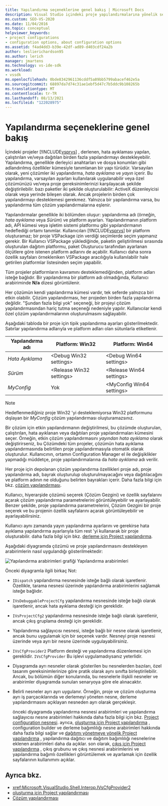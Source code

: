 ```yaml
---
title: Yapılandırma seçeneklerine genel bakış | Microsoft Docs
description: Visual Studio içindeki proje yapılandırmalarına yönelik seçenekler hakkında bilgi edinin. Yapılandırma, adlandırılmış özellikler ve dosya konumları kümesiyle tanımlanan bir yapı türüdür.
ms.custom: SEO-VS-2020
ms.date: 11/04/2016
ms.topic: conceptual
helpviewer_keywords:
- project configurations
- configuration options, about configuration options
ms.assetid: f4ad4dd3-b39e-42df-ad89-d403cdf24a2b
author: leslierichardson95
ms.author: lerich
manager: jmartens
ms.technology: vs-ide-sdk
ms.workload:
- vssdk
ms.openlocfilehash: 0bde8342961136cddf5a89bb5799abacef462e5a
ms.sourcegitcommit: 68897da7d74c31ae1ebf5d47c7b5ddc9b108265b
ms.translationtype: MT
ms.contentlocale: tr-TR
ms.lasthandoff: 08/13/2021
ms.locfileid: "122028975"
---
```

# <a name="configuration-options-overview"></a>Yapılandırma seçeneklerine genel bakış
İçindeki projeler [!INCLUDE[vsprvs](../../code-quality/includes/vsprvs_md.md)] , derlenen, hata ayıklaması yapılan, çalıştırılan ve/veya dağıtılan birden fazla yapılandırmayı destekleyebilir. Yapılandırma, genellikle derleyici anahtarları ve dosya konumları gibi adlandırılmış özellikler kümesiyle tanımlanan bir yapı türüdür. Varsayılan olarak, yeni çözümler iki yapılandırma, *hata ayıklama* ve *yayın* içerir. Bu yapılandırma, varsayılan ayarları kullanılarak uygulanabilir veya özel çözümünüzü ve/veya proje gereksinimlerinizi karşılayacak şekilde değiştirilebilir. bazı paketler iki şekilde oluşturulabilir: ActiveX düzenleyicisi olarak veya yerinde bileşen olarak. Ancak projelerin birden çok yapılandırmayı desteklemesi gerekmez. Yalnızca bir yapılandırma varsa, bu yapılandırma tüm çözüm yapılandırmalarına eşlenir.

 Yapılandırmalar genellikle iki bölümden oluşur: yapılandırma adı (örneğin, *hata ayıklama* veya *Sürüm*) ve platform ayarları. Yapılandırmanın platform adı, API kümesi veya işletim sistemi platformu gibi yapılandırmanın hedeflediği ortamı tanımlar. Kullanıcıları [!INCLUDE[vsprvs](../../code-quality/includes/vsprvs_md.md)] bir platform oluşturamaz; bir proje VSPackage izin verdiği seçimlerde seçim yapmanız gerekir. Bir Kullanıcı VSPackage yüklediğinde, paketin geliştirilmesi sırasında oluşturulan dağıtım platformu, paket Oluşturucu tarafından ayarlanan ölçütlere göre istenen platform adlarını de açabilir. Kullanıcı daha sonra özellik sayfaları örnekleniken VSPackage aracılığıyla kullanılabilir hale getirilen platformlar listesinden seçim yapabilir.

 Tüm projeler platformların kavramını desteklemediğinden, platform adları isteğe bağlıdır. Bir yapılandırma bir platform adı olmadığında, Kullanıcı arabiriminde **N/a** dizesi görüntülenir.

 Her çözümün kendi yapılandırma kümesi vardır, tek seferde yalnızca biri etkin olabilir. Çözüm yapılandırması, her projeden birden fazla yapılandırma değildir. "Şundan fazla bilgi yok" seçeneği, bir projeyi çözüm yapılandırmasından hariç tutma seçeneği nedeniyle yapılır. Kullanıcılar kendi özel çözüm yapılandırmalarının oluşturulmasını sağlayabilir.

 Aşağıdaki tabloda bir proje için tipik yapılandırma ayarları gösterilmektedir. Satırlar yapılandırma adlarıyla ve platform adları olan sütunlarla etiketlenir.

|Yapılandırma adı|Platform: Win32|Platform: Win64|
|------------------------|----------------------|----------------------|
|*Hata Ayıklama*|\<Debug Win32 settings>|\<Debug Win64 settings>|
|*Sürüm*|\<Release Win32 settings>|\<Release Win64 settings>|
|*MyConfig*|Yok|\<MyConfig Win64 settings>|

> [!NOTE]
> Hedeflenmediğiniz proje Win32 'yi desteklemiyorsa Win32 platformunu dışlayan bir *MyConfig* çözüm yapılandırması oluşturamazsınız.

 Bir çözüm için etkin yapılandırmanın değiştirilmesi, bu çözümde oluşturulan, çalıştırılan, hata ayıklanan veya dağıtılan proje yapılandırmaları kümesini seçer. Örneğin, etkin çözüm yapılandırmasını *yayından* *hata ayıklama* olarak değiştirirseniz, bu Çözümdeki tüm projeler, çözümün hata ayıklama yapılandırmasında belirtilen proje yapılandırmasıyla otomatik olarak oluşturulur. Kullanıcının, ortamın Configuration Manager el ile değişiklikler yapmadığı müddetçe, proje yapılandırmalarına da *hata ayıklama* adı verilir.

 Her proje için depolanan çözüm yapılandırma özellikleri proje adı, proje yapılandırma adı, bayrak oluşturulup oluşturulmayacağını veya dağıtılacağını ve platform adının ne olduğunu belirten bayrakları içerir. Daha fazla bilgi için bkz. [çözüm yapılandırması](../../extensibility/internals/solution-configuration.md).

 Kullanıcı, hiyerarşide çözümü seçerek (Çözüm Gezgini) ve özellik sayfalarını açarak çözüm yapılandırma parametrelerini görüntüleyebilir ve ayarlayabilir. Benzer şekilde, proje yapılandırma parametrelerini, Çözüm Gezgini bir proje seçerek ve bu projenin özellik sayfalarını açarak görüntüleyebilir ve ayarlayabilirsiniz.

 Kullanıcı aynı zamanda yayın yapılandırma ayarlarını ve gerekirse hata ayıklama yapılandırma ayarlarıyla tüm rest 'yi kullanarak bir proje oluşturabilir. daha fazla bilgi için bkz. [derleme için Project yapılandırma](../../extensibility/internals/project-configuration-for-building.md).

 Aşağıdaki diyagramda çözümü ve proje yapılandırmasını destekleyen arabirimlerin nasıl uygulandığı gösterilmektedir:

 ![Yapılandırma arabirimleri grafiği](../../extensibility/internals/media/vsconfiginterfaces.gif "Vsconfigınterfaces") Yapılandırma arabirimleri

 Önceki diyagramla ilgili birkaç Not:

- `IDispatch` yapılandırma nesnesinde isteğe bağlı olarak işaretlenir. Özellikle, tarama nesnesi üzerinde yapılandırma arabirimlerini sağlamak isteğe bağlıdır.

- `IVsDebuggableProjectCfg` yapılandırma nesnesinde isteğe bağlı olarak işaretlenir, ancak hata ayıklama desteği için gereklidir.

- `IVsProjectCfg2` yapılandırma nesnesinde isteğe bağlı olarak işaretlenir, ancak çıkış gruplama desteği için gereklidir.

- Yapılandırma sağlayıcısı nesnesi, isteğe bağlı bir nesne olarak işaretlenir, ancak bunu uygulamak için bir seçenek vardır. Nesneyi proje nesnesi üzerinde veya ayrı bir nesne üzerinde uygulayabilirsiniz.

- `IVsCfgProvider2` Platform desteği ve yapılandırma düzenlemesi için gereklidir. `IVsCfgProvider` Bu işlevi uygulamadıysanız yeterlidir.

- Diyagramda ayrı nesneler olarak gösterilen bu nesnelerden bazıları, özel tasarım gereksinimlerinize göre pratik olarak aynı sınıfta birleştirilebilir. Ancak, bu bölümün diğer konularında, bu nesnelerle ilişkili nesneler ve arabirimler diyagramda sunulan senaryoya göre ele alınacaktır.

- Belirli nesneler ayrı ayrı uygulanır. Örneğin, proje ve çözüm oluşturma ayrı iş parçacıklarında ve derlemeyi yöneten nesne, derleme yapılandırmasını açıklayan nesneden ayrı olarak gerçekleşir.

  önceki diyagramda yapılandırma nesnesi arabirimleri ve yapılandırma sağlayıcısı nesne arabirimleri hakkında daha fazla bilgi için bkz. [Project configuration nesnesi](../../extensibility/internals/project-configuration-object.md). ayrıca, [oluşturma için Project yapılandırma](../../extensibility/internals/project-configuration-for-building.md) , configuration builder ve derleme bağımlılığı nesne arabirimleri hakkında daha fazla bilgi sağlar ve [dağıtımı yönetmeye yönelik Project yapılandırma](../../extensibility/internals/project-configuration-for-managing-deployment.md) , yapılandırma dağıtıcı ve dağıtım bağımlılığı nesnelerine eklenen arabirimleri daha da açıklar. son olarak, [çıkış için Project yapılandırma](../../extensibility/internals/project-configuration-for-output.md) , çıkış grubunu ve çıkış nesnesi arabirimlerini ve yapılandırma bağımlı özellikleri görüntülemek ve ayarlamak için özellik sayfalarının kullanımını açıklar.

## <a name="see-also"></a>Ayrıca bkz.
- <xref:Microsoft.VisualStudio.Shell.Interop.IVsCfgProvider2>
- [oluşturma için Project yapılandırması](../../extensibility/internals/project-configuration-for-building.md)
- [Çözüm yapılandırması](../../extensibility/internals/solution-configuration.md)
